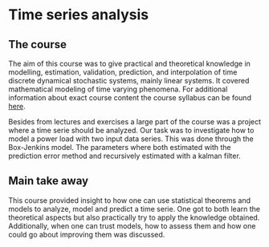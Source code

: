 # Time series analysis

## The course
The aim of this course was to give practical and theoretical knowledge in modelling, 
estimation, validation, prediction, and interpolation of time discrete dynamical stochastic systems, mainly linear systems. 
It covered mathematical modeling of time varying phenomena. 
For additional information about exact course content the course syllabus can be found [here](https://kurser.lth.se/kursplaner/20_21%20eng/FMSN45.html).

Besides from lectures and exercises a large part of the course was a project where a time serie should be analyzed.
Our task was to investigate how to model a power load with two input data series. This was done through the Box-Jenkins model. The parameters 
where both estimated with the prediction error method and recursively estimated with a kalman filter. 

## Main take away
This course provided insight to how one can use statistical theorems and models to analyze, model and predict a time serie.
One got to both learn the theoretical aspects but also practically try to apply the knowledge obtained.
Additionally, when one can trust models, how to assess them and how one could go about improving them was discussed. 
